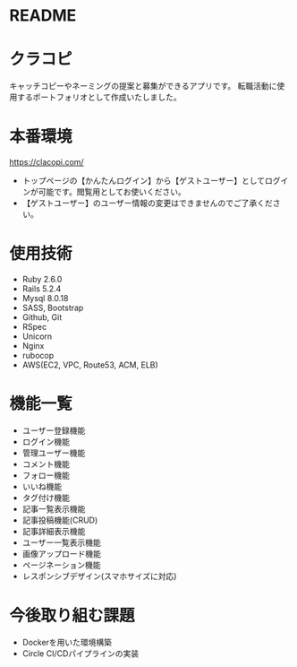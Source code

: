 # README

# クラコピ
キャッチコピーやネーミングの提案と募集ができるアプリです。
転職活動に使用するポートフォリオとして作成いたしました。

# 本番環境
https://clacopi.com/

* トップページの【かんたんログイン】から【ゲストユーザー】としてログインが可能です。閲覧用としてお使いください。
* 【ゲストユーザー】のユーザー情報の変更はできませんのでご了承ください。

# 使用技術
* Ruby 2.6.0
* Rails 5.2.4
* Mysql 8.0.18
* SASS, Bootstrap
* Github, Git
* RSpec
* Unicorn
* Nginx
* rubocop
* AWS(EC2, VPC, Route53, ACM, ELB)


# 機能一覧
* ユーザー登録機能
* ログイン機能
* 管理ユーザー機能
* コメント機能
* フォロー機能
* いいね機能
* タグ付け機能
* 記事一覧表示機能
* 記事投稿機能(CRUD)
* 記事詳細表示機能
* ユーザー一覧表示機能
* 画像アップロード機能
* ページネーション機能
* レスポンシブデザイン(スマホサイズに対応)

# 今後取り組む課題
* Dockerを用いた環境構築
* Circle CI/CDパイプラインの実装
